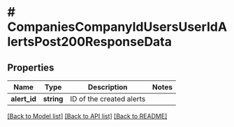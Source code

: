 # # CompaniesCompanyIdUsersUserIdAlertsPost200ResponseData

## Properties

Name | Type | Description | Notes
------------ | ------------- | ------------- | -------------
**alert_id** | **string** | ID of the created alerts |

[[Back to Model list]](../../README.md#models) [[Back to API list]](../../README.md#endpoints) [[Back to README]](../../README.md)
